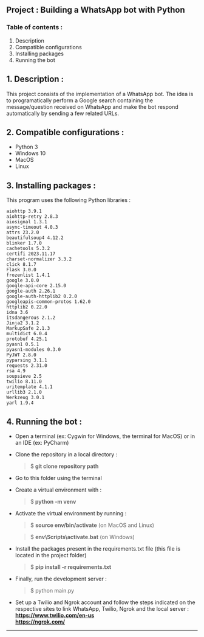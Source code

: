 ## Project : Building a WhatsApp bot with Python

### Table of contents :

1. Description
2. Compatible configurations
3. Installing packages
4. Running the bot

## 1. Description :

This project consists of the implementation of a WhatsApp bot. The idea is to programatically
perform a Google search containing the message/question received on WhatsApp and make the bot
respond automatically by sending a few related URLs.

## 2. Compatible configurations :

* Python 3
* Windows 10
* MacOS
* Linux

## 3. Installing packages :
This program uses the following Python libraries :

```
aiohttp 3.9.1
aiohttp-retry 2.8.3
aiosignal 1.3.1
async-timeout 4.0.3
attrs 23.2.0
beautifulsoup4 4.12.2
blinker 1.7.0
cachetools 5.3.2
certifi 2023.11.17
charset-normalizer 3.3.2
click 8.1.7
Flask 3.0.0
frozenlist 1.4.1
google 3.0.0
google-api-core 2.15.0
google-auth 2.26.1
google-auth-httplib2 0.2.0
googleapis-common-protos 1.62.0
httplib2 0.22.0
idna 3.6
itsdangerous 2.1.2
Jinja2 3.1.2
MarkupSafe 2.1.3
multidict 6.0.4
protobuf 4.25.1
pyasn1 0.5.1
pyasn1-modules 0.3.0
PyJWT 2.8.0
pyparsing 3.1.1
requests 2.31.0
rsa 4.9
soupsieve 2.5
twilio 8.11.0
uritemplate 4.1.1
urllib3 2.1.0
Werkzeug 3.0.1
yarl 1.9.4

```

## 4. Running the bot :

  * Open a terminal (ex: Cygwin for Windows, the terminal for MacOS) or in an IDE (ex: PyCharm)
  * Clone the repository in a local directory :
    > $<b> git clone repository path</b> 
  * Go to this folder using the terminal
  * Create a virtual environment with :
    > $<b> python -m venv <name of the environment></b> 
  * Activate the virtual environment by running :
    > $ <b>source env/bin/activate</b>  (on MacOS and Linux)
  
    > $ <b>env\Scripts\activate.bat</b> (on Windows)
  * Install the packages present in the requirements.txt file
(this file is located in the project folder) 
    > $ <b>pip install -r requirements.txt</b> 
  * Finally, run the development server :
    > $ python main.py
  * Set up a Twilio and Ngrok account and follow the steps indicated on the respective sites 
to link WhatsApp, Twilio, Ngrok and the local server :\
    **https://www.twilio.com/en-us** \
    **https://ngrok.com/**
---